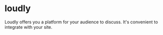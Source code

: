 # loudly
Loudly offers you a platform for your audience to discuss. It's convenient to integrate with your site.

